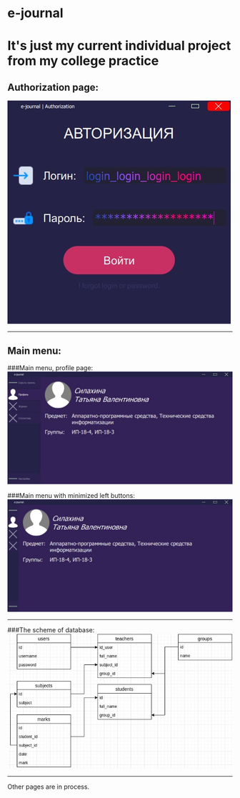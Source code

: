 # e-journal
It's just my current individual project from my college practice
=======================

Authorization page:
--------------------------------
![Screenshot](Screenshots/AuthPage.jpeg)

***
Main menu:
--------------------------------
###Main menu, profile page:
![Screenshot](Screenshots/MainWindow_Profile.jpeg)

###Main menu with minimized left buttons:
![Screenshot](Screenshots/MinimizeLeftPanel.jpeg)

***

###The scheme of database:
![Screenshot](Screenshots/e_journal_db_view.jpg)

***
Other pages are in process.
